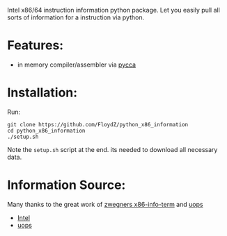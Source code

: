 Intel x86/64 instruction information python package. Let you easily pull all
sorts of information for a instruction via python.

Features:
=========
 - in memory compiler/assembler via [pycca](https://github.com/campagnola/pycca)

Installation:
=============

Run:
```
git clone https://github.com/FloydZ/python_x86_information
cd python_x86_information
./setup.sh
```

Note the `setup.sh` script at the end. its needed to download all necessary data.


Information Source:
===================

Many thanks to the great work of [zwegners x86-info-term](https://github.com/zwegner/x86-info-term) and
[uops](https://uica.uops.info/)

- [Intel](https://www.intel.com/content/dam/develop/public/us/en/include/intrinsics-guide/data-latest.xml)
- [uops](https://www.uops.info/instructions.xml)
